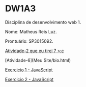# DW1A3
Disciplina de desenvolvimento web 1.

Nome: Matheus Reis Luz.

Prontuário: SP3015092.

[Atividade-2 que eu tirei 7  >:c](Garbage/bio.html)

[Atividade-6](Meu Site/bio.html)

[Exercicio 1 - JavaScript](JavaScript/Exercicio1/saudacao.html)

[Exercicio 2 - JavaScript](JavaScript/Exercicio2/formulario.html)